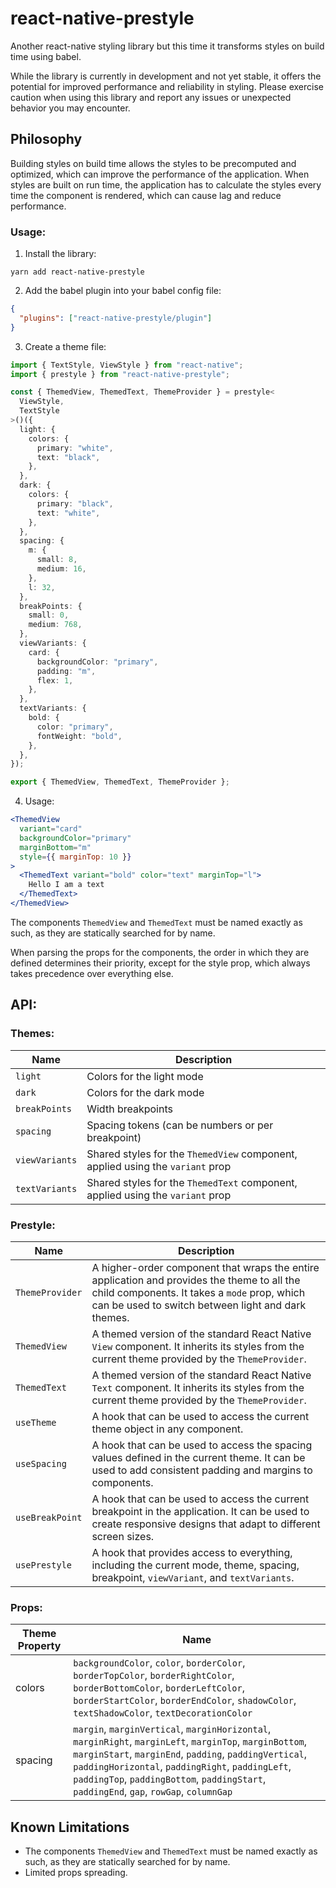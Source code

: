 # react-native-prestyle

Another react-native styling library but this time it transforms styles on build time using babel.

While the library is currently in development and not yet stable, it offers the potential for improved performance and reliability in styling. Please exercise caution when using this library and report any issues or unexpected behavior you may encounter.

## Philosophy

Building styles on build time allows the styles to be precomputed and optimized, which can improve the performance of the application. When styles are built on run time, the application has to calculate the styles every time the component is rendered, which can cause lag and reduce performance.

### Usage:

1. Install the library:

```
yarn add react-native-prestyle
```

2. Add the babel plugin into your babel config file:

```json
{
  "plugins": ["react-native-prestyle/plugin"]
}
```

3. Create a theme file:

```ts
import { TextStyle, ViewStyle } from "react-native";
import { prestyle } from "react-native-prestyle";

const { ThemedView, ThemedText, ThemeProvider } = prestyle<
  ViewStyle,
  TextStyle
>()({
  light: {
    colors: {
      primary: "white",
      text: "black",
    },
  },
  dark: {
    colors: {
      primary: "black",
      text: "white",
    },
  },
  spacing: {
    m: {
      small: 8,
      medium: 16,
    },
    l: 32,
  },
  breakPoints: {
    small: 0,
    medium: 768,
  },
  viewVariants: {
    card: {
      backgroundColor: "primary",
      padding: "m",
      flex: 1,
    },
  },
  textVariants: {
    bold: {
      color: "primary",
      fontWeight: "bold",
    },
  },
});

export { ThemedView, ThemedText, ThemeProvider };
```

4. Usage:

```jsx
<ThemedView
  variant="card"
  backgroundColor="primary"
  marginBottom="m"
  style={{ marginTop: 10 }}
>
  <ThemedText variant="bold" color="text" marginTop="l">
    Hello I am a text
  </ThemedText>
</ThemedView>
```

The components `ThemedView` and `ThemedText` must be named exactly as such, as they are statically searched for by name.

When parsing the props for the components, the order in which they are defined determines their priority, except for the style prop, which always takes precedence over everything else.

## API:

### Themes:

| Name           | Description                                                                    |
| -------------- | ------------------------------------------------------------------------------ |
| `light`        | Colors for the light mode                                                      |
| `dark`         | Colors for the dark mode                                                       |
| `breakPoints`  | Width breakpoints                                                              |
| `spacing`      | Spacing tokens (can be numbers or per breakpoint)                              |
| `viewVariants` | Shared styles for the `ThemedView` component, applied using the `variant` prop |
| `textVariants` | Shared styles for the `ThemedText` component, applied using the `variant` prop |

### Prestyle:

| Name            | Description                                                                                                                                                                                       |
| --------------- | ------------------------------------------------------------------------------------------------------------------------------------------------------------------------------------------------- |
| `ThemeProvider` | A higher-order component that wraps the entire application and provides the theme to all the child components. It takes a `mode` prop, which can be used to switch between light and dark themes. |
| `ThemedView`    | A themed version of the standard React Native `View` component. It inherits its styles from the current theme provided by the `ThemeProvider`.                                                    |
| `ThemedText`    | A themed version of the standard React Native `Text` component. It inherits its styles from the current theme provided by the `ThemeProvider`.                                                    |
| `useTheme`      | A hook that can be used to access the current theme object in any component.                                                                                                                      |
| `useSpacing`    | A hook that can be used to access the spacing values defined in the current theme. It can be used to add consistent padding and margins to components.                                            |
| `useBreakPoint` | A hook that can be used to access the current breakpoint in the application. It can be used to create responsive designs that adapt to different screen sizes.                                    |
| `usePrestyle`   | A hook that provides access to everything, including the current mode, theme, spacing, breakpoint, `viewVariant`, and `textVariants`.                                                             |

### Props:

| Theme Property | Name                                                                                                                                                                                                                                                                                                              |
| -------------- | ----------------------------------------------------------------------------------------------------------------------------------------------------------------------------------------------------------------------------------------------------------------------------------------------------------------- |
| colors         | `backgroundColor`, `color`, `borderColor`, `borderTopColor`, `borderRightColor`, `borderBottomColor`, `borderLeftColor`, `borderStartColor`, `borderEndColor`, `shadowColor`, `textShadowColor`, `textDecorationColor`                                                                                            |
| spacing        | `margin`, `marginVertical`, `marginHorizontal`, `marginRight`, `marginLeft`, `marginTop`, `marginBottom`, `marginStart`, `marginEnd`, `padding`, `paddingVertical`, `paddingHorizontal`, `paddingRight`, `paddingLeft`, `paddingTop`, `paddingBottom`, `paddingStart`, `paddingEnd`, `gap`, `rowGap`, `columnGap` |

## Known Limitations

- The components `ThemedView` and `ThemedText` must be named exactly as such, as they are statically searched for by name.
- Limited props spreading.

